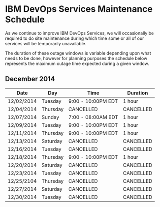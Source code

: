 # IBM DevOps Services Maintenance Schedule

As we continue to improve IBM DevOps Services, we will occasionally be required to do site maintenance during which time some or all of our services will be temporarily unavailable.

The duration of these outage windows is variable depending upon what needs to be done,  however for planning purposes the schedule below represents the maximum outage time expected during a given window.


## December 2014

| Date       | Day      | Time                | Duration |
|------------|----------|---------------------|----------|
| 12/02/2014 | Tuesday  | 9:00 - 10:00PM EDT  | 1 hour   |
| 12/04/2014 | Thursday | CANCELLED           | CANCELLED|
| 12/07/2014 | Sunday   | 7:00 - 08:00AM EDT  | 1 hour   |
| 12/09/2014 | Tuesday  | 9:00 - 10:00PM EDT  | 1 hour   |
| 12/11/2014 | Thursday | 9:00 - 10:00PM EDT  | 1 hour   |
| 12/13/2014 | Saturday | CANCELLED           | CANCELLED|
| 12/16/2014 | Tuesday  | CANCELLED           | CANCELLED|
| 12/18/2014 | Thursday | 9:00 - 10:00PM EDT  | 1 hour   |
| 12/20/2014 | Saturday | CANCELLED           | CANCELLED|
| 12/23/2014 | Tuesday  | CANCELLED           | CANCELLED|
| 12/25/2104 | Thursday | CANCELLED           | CANCELLED|
| 12/27/2014 | Saturday | CANCELLED           | CANCELLED|
| 12/30/2014 | Tuesday  | CANCELLED           | CANCELLED|
